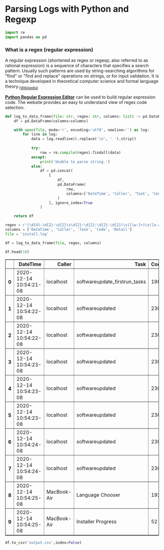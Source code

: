# Parsing Logs with Python and Regexp


```python
import re
import pandas as pd
```

### What is a regex (regular expression)

A regular expression (shortened as regex or regexp; also referred to as rational expression) is a sequence of characters that specifies a search pattern. Usually such patterns are used by string-searching algorithms for "find" or "find and replace" operations on strings, or for input validation. It is a technique developed in theoretical computer science and formal language theory.<sub>[<a href='https://en.wikipedia.org/wiki/Regular_expression'>Wikipedia</a>]</sub>

<b><a href='https://pythex.org'>Python Regular Expression Editor</a></b> can be used to build regular expression code. The website provides an easy to understand view of regex code selection.


```python
def log_to_data_frame(file: str, regex: str, columns: list) -> pd.DataFrame:
    df = pd.DataFrame(columns=columns)

    with open(file, mode='r', encoding='utf8', newline='') as log:
        for line in log:
            data = log.readline().replace('\n', ' ').strip()
            
            try:
                row = re.compile(regex).findall(data)
            except:
                print('Unable to parse string.')
            else:
                df = pd.concat(
                    [
                        df,
                        pd.DataFrame(
                            row,
                            columns=['DateTime', 'Caller', 'Task', 'Code', 'Detail']
                        )
                    ], ignore_index=True
                )

    return df
```


```python
regex = r'(\d{4}-\d{2}-\d{2}\s\d{2}:\d{2}:\d{2}-\d{2})\s([\w-]+)\s([a-zA-Z0-9_ ]*)\[([\d]*)\]:\s(.*)'
columns = ['DateTime', 'Caller', 'Task', 'Code', 'Detail']
file = 'install.log'

df = log_to_data_frame(file, regex, columns)
```


```python
df.head(10)
```




<div>
<style scoped>
    .dataframe tbody tr th:only-of-type {
        vertical-align: middle;
    }

    .dataframe tbody tr th {
        vertical-align: top;
    }

    .dataframe thead th {
        text-align: right;
    }
</style>
<table border="1" class="dataframe">
  <thead>
    <tr style="text-align: right;">
      <th></th>
      <th>DateTime</th>
      <th>Caller</th>
      <th>Task</th>
      <th>Code</th>
      <th>Detail</th>
    </tr>
  </thead>
  <tbody>
    <tr>
      <th>0</th>
      <td>2020-12-14 10:54:21-08</td>
      <td>localhost</td>
      <td>softwareupdate_firstrun_tasks</td>
      <td>198</td>
      <td>Rebuilding Tag-Cache inside of ProductMetadata...</td>
    </tr>
    <tr>
      <th>1</th>
      <td>2020-12-14 10:54:22-08</td>
      <td>localhost</td>
      <td>softwareupdated</td>
      <td>230</td>
      <td>Initializing SoftwareUpdateMacController (SUMa...</td>
    </tr>
    <tr>
      <th>2</th>
      <td>2020-12-14 10:54:22-08</td>
      <td>localhost</td>
      <td>softwareupdated</td>
      <td>230</td>
      <td>SUOSUAlarmObserver: Setting alarm event stream...</td>
    </tr>
    <tr>
      <th>3</th>
      <td>2020-12-14 10:54:23-08</td>
      <td>localhost</td>
      <td>softwareupdated</td>
      <td>230</td>
      <td>SUOSUServiceDaemon: Error reading /var/folders...</td>
    </tr>
    <tr>
      <th>4</th>
      <td>2020-12-14 10:54:23-08</td>
      <td>localhost</td>
      <td>softwareupdated</td>
      <td>230</td>
      <td>authorizeWithEmptyAuthorizationForRights: Requ...</td>
    </tr>
    <tr>
      <th>5</th>
      <td>2020-12-14 10:54:23-08</td>
      <td>localhost</td>
      <td>softwareupdated</td>
      <td>230</td>
      <td>Previous System Version : (null), Current Syst...</td>
    </tr>
    <tr>
      <th>6</th>
      <td>2020-12-14 10:54:24-08</td>
      <td>localhost</td>
      <td>softwareupdated</td>
      <td>230</td>
      <td>SUStatisticsManager: Successfully reported sta...</td>
    </tr>
    <tr>
      <th>7</th>
      <td>2020-12-14 10:54:24-08</td>
      <td>localhost</td>
      <td>softwareupdated</td>
      <td>230</td>
      <td>BackgroundActivity: Scheduling one-time backgr...</td>
    </tr>
    <tr>
      <th>8</th>
      <td>2020-12-14 10:54:25-08</td>
      <td>MacBook-Air</td>
      <td>Language Chooser</td>
      <td>192</td>
      <td>LCA: No networks found in Wifi scan.</td>
    </tr>
    <tr>
      <th>9</th>
      <td>2020-12-14 10:54:25-08</td>
      <td>MacBook-Air</td>
      <td>Installer Progress</td>
      <td>52</td>
      <td>IASGetCurrentInstallPhase: Unable to get the c...</td>
    </tr>
  </tbody>
</table>
</div>




```python
df.to_csv('output.csv',index=False)
```
